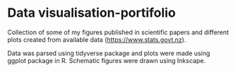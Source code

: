 # Data visualisation-portifolio

Collection of some of my figures published in scientific papers and different plots created from available data (https://www.stats.govt.nz).

Data was parsed using tidyverse package and plots were made using ggplot package in R. Schematic figures were drawn using Inkscape.

